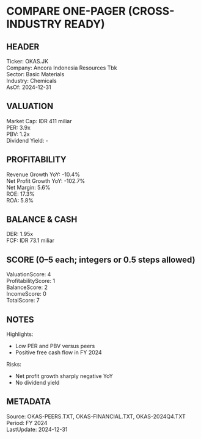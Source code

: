 # COMPARE ONE-PAGER (CROSS-INDUSTRY READY)

## HEADER
Ticker: OKAS.JK  
Company: Ancora Indonesia Resources Tbk  
Sector: Basic Materials  
Industry: Chemicals  
AsOf: 2024-12-31

## VALUATION
Market Cap: IDR 411 miliar  
PER: 3.9x  
PBV: 1.2x  
Dividend Yield: -

## PROFITABILITY
Revenue Growth YoY: -10.4%  
Net Profit Growth YoY: -102.7%  
Net Margin: 5.6%  
ROE: 17.3%  
ROA: 5.8%

## BALANCE & CASH
DER: 1.95x  
FCF: IDR 73.1 miliar

## SCORE (0–5 each; integers or 0.5 steps allowed)
ValuationScore: 4  
ProfitabilityScore: 1  
BalanceScore: 2  
IncomeScore: 0  
TotalScore: 7

## NOTES
Highlights:
- Low PER and PBV versus peers
- Positive free cash flow in FY 2024

Risks:
- Net profit growth sharply negative YoY
- No dividend yield

## METADATA
Source: OKAS-PEERS.TXT, OKAS-FINANCIAL.TXT, OKAS-2024Q4.TXT  
Period: FY 2024  
LastUpdate: 2024-12-31